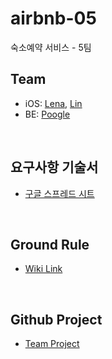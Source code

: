 # airbnb-05
숙소예약 서비스 - 5팀
<br>

## Team
* iOS: [Lena](https://github.com/dev-Lena), [Lin](https://github.com/Limwin94)
* BE: [Poogle](https://github.com/suhyunsim)
<br>

## 요구사항 기술서
* [구글 스프레드 시트](https://docs.google.com/spreadsheets/d/1DdQnH2qH0MCQNbx9l5fjw1oPAs6FyVypqEsAfPtKLaQ/edit?usp=sharing)
<br>

## Ground Rule
* [Wiki Link](https://github.com/codesquad-member-2020/airbnb-05/wiki/5%ED%8C%80-%EA%B7%B8%EB%9D%BC%EC%9A%B4%EB%93%9C-%EB%A3%B0)
<br>

## Github Project
* [Team Project](https://github.com/codesquad-member-2020/airbnb-05/projects/1)
